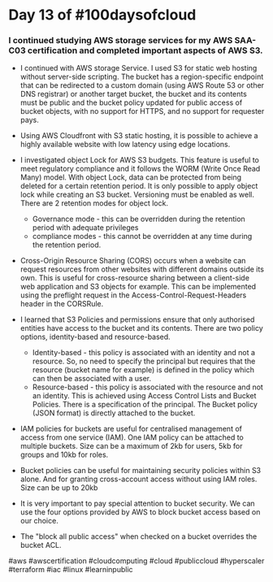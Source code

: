 # Day 13 of #100daysofcloud

### I continued studying AWS storage services for my AWS SAA-C03 certification and completed important aspects of AWS S3.

- I continued with AWS storage Service. I used S3 for static web hosting without server-side scripting. The bucket has a region-specific endpoint that can be redirected to a custom domain (using AWS Route 53 or other DNS registrar) or another target bucket, the bucket and its contents must be public and the bucket policy updated for public access of bucket objects, with no support for HTTPS, and no support for requester pays.

- Using AWS Cloudfront with S3 static hosting, it is possible to achieve a highly available website with low latency using edge locations.

- I investigated object Lock for AWS S3 budgets. This feature is useful to meet regulatory compliance and it follows the WORM (Write Once Read Many) model. With object Lock, data can be protected from being deleted for a certain retention period. It is only possible to apply object lock while creating an S3 bucket. Versioning must be enabled as well. There are 2 retention modes for object lock.

  - Governance mode - this can be overridden during the retention period with adequate privileges
  - compliance modes - this cannot be overridden at any time during the retention period.

- Cross-Origin Resource Sharing (CORS) occurs when a website can request resources from other websites with different domains outside its own. This is useful for cross-resource sharing between a client-side web application and S3 objects for example. This can be implemented using the preflight request in the Access-Control-Request-Headers header in the CORSRule.

- I learned that S3 Policies and permissions ensure that only authorised entities have access to the bucket and its contents. There are two policy options, identity-based and resource-based.

  - Identity-based - this policy is associated with an identity and not a resource. So, no need to specify the principal but requires that the resource (bucket name for example) is defined in the policy which can then be associated with a user.
  - Resource-based - this policy is associated with the resource and not an identity. This is achieved using Access Control Lists and Bucket Policies. There is a specification of the principal. The Bucket policy (JSON format) is directly attached to the bucket.

- IAM policies for buckets are useful for centralised management of access from one service (IAM). One IAM policy can be attached to multiple buckets. Size can be a maximum of 2kb for users, 5kb for groups and 10kb for roles.

- Bucket policies can be useful for maintaining security policies within S3 alone. And for granting cross-account access without using IAM roles. Size can be up to 20kb

- It is very important to pay special attention to bucket security. We can use the four options provided by AWS to block bucket access based on our choice.

- The "block all public access" when checked on a bucket overrides the bucket ACL.

#aws #awscertification #cloudcomputing #cloud #publiccloud #hyperscaler #terraform #iac #linux #learninpublic
